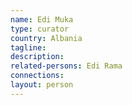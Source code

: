```yaml
---
name: Edi Muka
type: curator
country: Albania
tagline:
description:
related-persons: Edi Rama
connections:
layout: person
---
```

